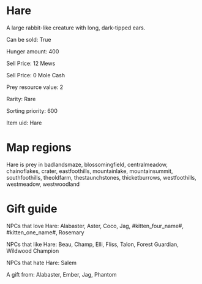 # Hare

A large rabbit-like creature with long, dark-tipped ears.

Can be sold: True

Hunger amount: 400

Sell Price: 12 Mews

Sell Price: 0 Mole Cash

Prey resource value: 2

Rarity: Rare

Sorting priority: 600

Item uid: Hare

# Map regions

Hare is prey in badlandsmaze, blossomingfield, centralmeadow, chainoflakes, crater, eastfoothills, mountainlake, mountainsummit, southfoothills, theoldfarm, thestaunchstones, thicketburrows, westfoothills, westmeadow, westwoodland

# Gift guide

NPCs that love Hare: Alabaster, Aster, Coco, Jag, #kitten_four_name#, #kitten_one_name#, Rosemary

NPCs that like Hare: Beau, Champ, Elli, Fliss, Talon, Forest Guardian, Wildwood Champion

NPCs that hate Hare: Salem

A gift from: Alabaster, Ember, Jag, Phantom